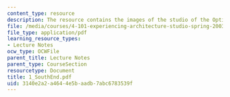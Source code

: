 ```yaml
---
content_type: resource
description: The resource contains the images of the studio of the Optimist's daughter.
file: /media/courses/4-101-experiencing-architecture-studio-spring-2003/3140e2a2a4644e5baadb7abc6783539f_1_SouthEnd.pdf
file_type: application/pdf
learning_resource_types:
- Lecture Notes
ocw_type: OCWFile
parent_title: Lecture Notes
parent_type: CourseSection
resourcetype: Document
title: 1_SouthEnd.pdf
uid: 3140e2a2-a464-4e5b-aadb-7abc6783539f
---
```

